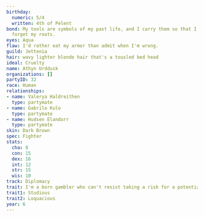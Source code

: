 ```yaml
---
birthday:
  numeric: 5/4
  written: 4th of Pelent
bond: My tools are symbols of my past life, and I carry them so that I will never
  forget my roots.
eyes: Aqua
flaw: I'd rather eat my armor than admit when I'm wrong.
guild: Jettenia
hair: wavy lighter blonde hair that's a tousled bed head
ideal: Cruelty
name: Athyn Urddusk
organizations: []
partyID: 32
race: Human
relationships:
- name: Valerya Haldreithen
  type: partymate
- name: Gabrilo Kulo
  type: partymate
- name: Hudsen Elandorr
  type: partymate
skin: Dark Brown
spec: Fighter
stats:
  cha: 8
  con: 15
  dex: 16
  int: 12
  str: 15
  wis: 10
track: Diplomacy
trait: I'm a born gambler who can't resist taking a risk for a potential payoff.
trait1: Studious
trait2: Loquacious
year: 6
---
```

